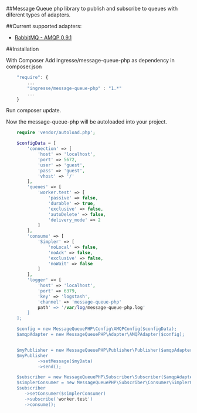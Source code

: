 ##Message Queue php library to publish and subscribe to queues with diferent types of adapters.

##Current supported adapters:

- [RabbitMQ - AMQP 0.9.1](https://www.rabbitmq.com/tutorials/amqp-concepts.html)

##Installation

With Composer
Add ingresse/message-queue-php as dependency in composer.json

```javascript
    "require": {
        ...
        "ingresse/message-queue-php" : "1.*"
        ...
    }
```

Run composer update.

Now the message-queue-php will be autoloaded into your project.

```php
    require 'vendor/autoload.php';

    $configData = [
        'connection' => [
            'host' => 'localhost',
            'port' => 5672,
            'user' => 'guest',
            'pass' => 'guest',
            'vhost' => '/'
        ],
        'queues' => [
            'worker.test' => [
                'passive' => false,
                'durable' => true,
                'exclusive' => false,
                'autoDelete' => false,
                'delivery_mode' => 2
            ]
        ],
        'consume' => [
            'Simpler' => [
                'noLocal' => false,
                'noAck' => false,
                'exclusive' => false,
                'noWait' => false
            ]
        ],
        'logger' => [
            'host' => 'localhost',
            'port' => 6379,
            'key' => 'logstash',
            'channel' => 'message-queue-php'
            path' => '/var/log/message-queue-php.log'
        ]
    ];

    $config = new MessageQueuePHP\Config\AMQPConfig($configData);
    $amqpAdapter = new MessageQueuePHP\Adapter\AMQPAdapter($config);


    $myPublisher = new MessageQueuePHP\Publisher\Publisher($amqpAdapter, 'worker.test');
    $myPublisher
            ->setMessage($myData)
            ->send();

    $subscriber = new MessageQueuePHP\Subscriber\Subscriber($amqpAdapter);
    $simplerConsumer = new MessageQueuePHP\Subscriber\Consumer\SimplerConsumer;
    $subscriber
       ->setConsumer($simplerConsumer)
       ->subscribe('worker.test')
       ->consume();
```
